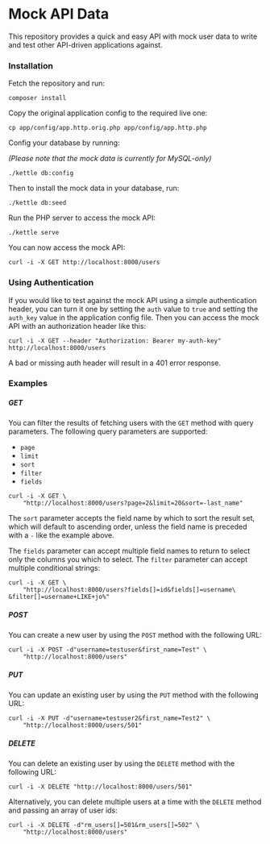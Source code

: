 # Mock API Data

This repository provides a quick and easy API with mock user data
to write and test other API-driven applications against.

### Installation

Fetch the repository and run:

```
composer install
```

Copy the original application config to the required live one:

```
cp app/config/app.http.orig.php app/config/app.http.php
``` 

Config your database by running:

*(Please note that the mock data is currently for MySQL-only)*

```
./kettle db:config
```

Then to install the mock data in your database, run:

```
./kettle db:seed
```

Run the PHP server to access the mock API:

```
./kettle serve
```

You can now access the mock API:

```
curl -i -X GET http://localhost:8000/users
```

### Using Authentication

If you would like to test against the mock API using a simple
authentication header, you can turn it one by setting the `auth`
value to `true` and setting the `auth_key` value in the
application config file. Then you can access the mock API with
an authorization header like this:

```
curl -i -X GET --header "Authorization: Bearer my-auth-key" http://localhost:8000/users
```

A bad or missing auth header will result in a 401 error response.

### Examples

##### GET

You can filter the results of fetching users with the `GET` method
with query parameters. The following query parameters are supported:

 - `page`
 - `limit`
 - `sort`
 - `filter`
 - `fields`

```
curl -i -X GET \
    "http://localhost:8000/users?page=2&limit=20&sort=-last_name"
```

The `sort` parameter accepts the field name by which to sort the
result set, which will default to ascending order, unless the field
name is preceded with a `-` like the example above.

The `fields` parameter can accept multiple field names to return
to select only the columns you which to select. The `filter`
parameter can accept multiple conditional strings:

```
curl -i -X GET \
    "http://localhost:8000/users?fields[]=id&fields[]=username\
&filter[]=username+LIKE+jo%"
```

##### POST

You can create a new user by using the `POST` method with the
following URL:

```
curl -i -X POST -d"username=testuser&first_name=Test" \
    "http://localhost:8000/users"
```

##### PUT

You can update an existing user by using the `PUT` method with
the following URL:

```
curl -i -X PUT -d"username=testuser2&first_name=Test2" \
    "http://localhost:8000/users/501"
```

##### DELETE

You can delete an existing user by using the `DELETE` method
with the following URL:

```
curl -i -X DELETE "http://localhost:8000/users/501"
```

Alternatively, you can delete multiple users at a time with
the `DELETE` method and passing an array of user ids:

```
curl -i -X DELETE -d"rm_users[]=501&rm_users[]=502" \
    "http://localhost:8000/users"
```
